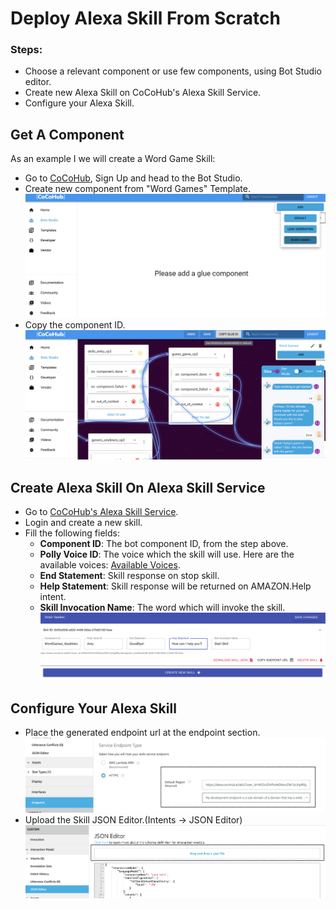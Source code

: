 # Deploy Alexa Skill From Scratch

### Steps:

* Choose a relevant component or use few components, using Bot Studio editor.
* Create new Alexa Skill on CoCoHub's Alexa Skill Service.
* Configure your Alexa Skill.


## Get A Component

As an example I we will create a Word Game Skill:

* Go to [CoCoHub](https://cocohub.ai/ "CoCoHub"), Sign Up and head to the Bot Studio.
* Create new component from "Word Games" Template.
![](./screenshots/alexa_skill_from_scratch/1_Add_Word_Games.png)
* Copy the component ID.
![](./screenshots/alexa_skill_from_scratch/2_Copy_Bot_ID.png)

## Create Alexa Skill On Alexa Skill Service
* Go to [CoCoHub's Alexa Skill Service](https://alexa.cocohub.ai "CoCoHub's Alexa Skill Service").
* Login and create a new skill.
* Fill the following fields:
    * **Component ID**: The bot component ID, from the step above.
    * **Polly Voice ID**: The voice which the skill will use. Here are the available voices: [Available Voices](https://docs.aws.amazon.com/polly/latest/dg/voicelist.html "Available Voices").
    * **End Statement**: Skill response on stop skill.
    * **Help Statement**: Skill response will be returned on AMAZON.Help intent.
    * **Skill Invocation Name**: The word which will invoke the skill.
![](./screenshots/alexa_skill_from_scratch/3_Add_Skill_On_Service.png)

## Configure Your Alexa Skill
* Place the generated endpoint url at the endpoint section.
![](./screenshots/alexa_skill_from_scratch/4_Configure_Endpoint.png)
* Upload the Skill JSON Editor.(Intents -> JSON Editor)
![](./screenshots/alexa_skill_from_scratch/5_Configure_NLU.png)
